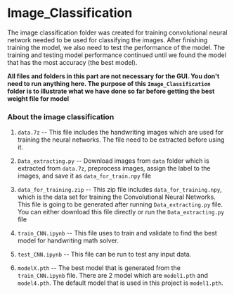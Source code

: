 # Image_Classification

The image classification folder was created for training convolutional neural network needed to be used for classifying the images. After finishing training the model, we also need to test the performance of the model. The training and testing model performance continued until we found the model that has the most accuracy (the best model).

**All files and folders in this part are not necessary for the GUI. You don't need to run anything here. The purpose of this `Image_Classification` folder is to illustrate what we have done so far before getting the best weight file for model**

### About the image classification

1. `data.7z` -- This file includes the handwriting images which are used for training the neural networks. The file need to be extracted before using it.
    
2. `Data_extracting.py` -- Download images from `data` folder which is extracted from `data.7z`, preprocess images, assign the label to the images, and save it as `data_for_train.npy` file

3. `data_for_training.zip` -- This zip file includes `data_for_training.npy`, which is the data set for training the Convolutional Neural Networks. This file is going to be generated after running `Data_extracting.py` file. You can either download this file directly or run the `Data_extracting.py` file

4. `train_CNN.ipynb` -- This file uses to train and validate to find the best model for handwriting math solver.

5. `test_CNN.ipynb` -- This file can be run to test any input data.

6. `modelX.pth` -- The best model that is generated from the `train_CNN.ipynb` file. There are 2 model which are `model1.pth` and `model4.pth`. The default model that is used in this project is `model1.pth`.


